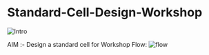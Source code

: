 # Standard-Cell-Design-Workshop
![Intro](https://github.com/Karthik-6362/Standard-Cell-Design-Workshop/assets/137412032/5963e65a-9f38-4938-bd7c-c66a6c003969)

AIM :- Design a standard cell for 
Workshop Flow:
![flow](https://github.com/Karthik-6362/Standard-Cell-Design-Workshop/assets/137412032/77d88ee4-a0d9-4377-acf0-f0b36e4ba687)
